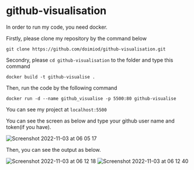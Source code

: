 # github-visualisation

In order to run my code, you need docker.

Firstly, please clone my repository by the command below
```
git clone https://github.com/doimiod/github-visualisation.git
```

Secondry, please `cd github-visualisation` to the folder and type this command
```
docker build -t github-visualise .
```
Then, run the code by the following command
```
docker run -d --name github_visualise -p 5500:80 github-visualise
```

You can see my project at `localhost:5500`

You can see the screen as below and type your github user name and token(if you have).

![Screenshot 2022-11-03 at 06 05 17](https://user-images.githubusercontent.com/91431813/199656815-a60513eb-5d7f-4a54-a534-ca6a547d7c57.png)

Then, you can see the output as below.

![Screenshot 2022-11-03 at 06 12 18](https://user-images.githubusercontent.com/91431813/199657521-e65b2f0b-9c0b-4b03-9b33-26bf5bf726bc.png)
![Screenshot 2022-11-03 at 06 12 40](https://user-images.githubusercontent.com/91431813/199657568-2cd54192-624e-4e22-9b09-5da0a3930cb0.png)
